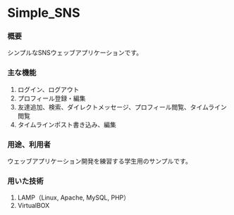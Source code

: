 # Simple_SNS

### 概要
シンプルなSNSウェッブアプリケーションです。

### 主な機能
1. ログイン、ログアウト
2. プロフィール登録・編集
3. 友達追加、検索、ダイレクトメッセージ、プロフィール閲覧、タイムライン閲覧
4. タイムラインポスト書き込み、編集

### 用途、利用者
ウェッブアプリケーション開発を練習する学生用のサンプルです。

### 用いた技術
1. LAMP（Linux, Apache, MySQL, PHP）
2. VirtualBOX
